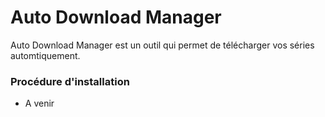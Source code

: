 # Auto Download Manager #

Auto Download Manager est un outil qui permet de télécharger vos séries automtiquement.

### Procédure d'installation ###

* A venir
